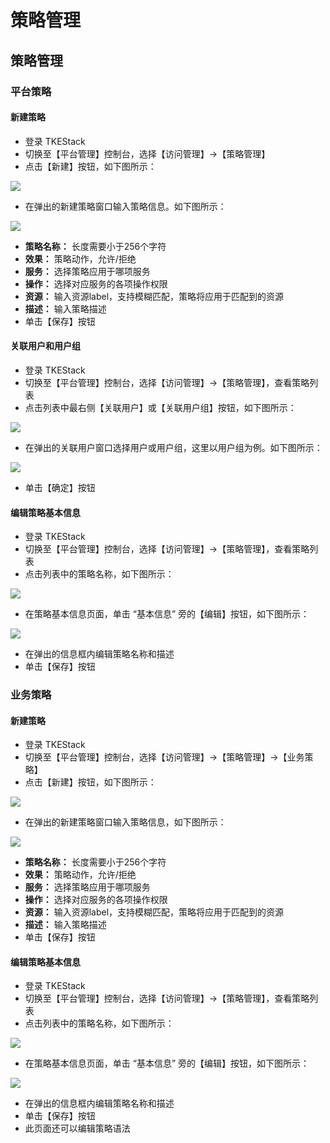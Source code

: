 # 策略管理

## 策略管理

### 平台策略

#### 新建策略

* 登录 TKEStack
* 切换至【平台管理】控制台，选择【访问管理】-&gt;【策略管理】
* 点击【新建】按钮，如下图所示： 

![](../../../images/image%20%2840%29.png)

* 在弹出的新建策略窗口输入策略信息。如下图所示： 

![](../../../images/image%20%2874%29.png)

* **策略名称：** 长度需要小于256个字符
* **效果：** 策略动作，允许/拒绝
* **服务：** 选择策略应用于哪项服务
* **操作：** 选择对应服务的各项操作权限
* **资源：** 输入资源label，支持模糊匹配，策略将应用于匹配到的资源
* **描述：** 输入策略描述
* 单击【保存】按钮

#### 关联用户和用户组

* 登录 TKEStack
* 切换至【平台管理】控制台，选择【访问管理】-&gt;【策略管理】，查看策略列表
* 点击列表中最右侧【关联用户】或【关联用户组】按钮，如下图所示： 

![](../../../images/image%20%2853%29.png)

* 在弹出的关联用户窗口选择用户或用户组，这里以用户组为例。如下图所示： 

![](../../../images/image%20%2864%29.png)

* 单击【确定】按钮

#### 编辑策略基本信息

* 登录 TKEStack
* 切换至【平台管理】控制台，选择【访问管理】-&gt;【策略管理】，查看策略列表
* 点击列表中的策略名称，如下图所示： 

![](../../../images/image%20%2831%29.png)

* 在策略基本信息页面，单击 “基本信息” 旁的【编辑】按钮，如下图所示： 

![](../../../images/image%20%2851%29.png)

* 在弹出的信息框内编辑策略名称和描述
* 单击【保存】按钮

### 业务策略

#### 新建策略

* 登录 TKEStack
* 切换至【平台管理】控制台，选择【访问管理】-&gt;【策略管理】-&gt;【业务策略】
* 点击【新建】按钮，如下图所示： 

![](../../../images/image%20%28129%29.png)

* 在弹出的新建策略窗口输入策略信息，如下图所示： 

![](../../../images/image%20%2862%29.png)

* **策略名称：** 长度需要小于256个字符
* **效果：** 策略动作，允许/拒绝
* **服务：** 选择策略应用于哪项服务
* **操作：** 选择对应服务的各项操作权限
* **资源：** 输入资源label，支持模糊匹配，策略将应用于匹配到的资源
* **描述：** 输入策略描述
* 单击【保存】按钮

#### 编辑策略基本信息

* 登录 TKEStack
* 切换至【平台管理】控制台，选择【访问管理】-&gt;【策略管理】，查看策略列表
* 点击列表中的策略名称，如下图所示： 

![](../../../images/image%20%2857%29.png)

* 在策略基本信息页面，单击 “基本信息” 旁的【编辑】按钮，如下图所示： 

![](../../../images/image%20%2838%29.png)

* 在弹出的信息框内编辑策略名称和描述
* 单击【保存】按钮
* 此页面还可以编辑策略语法

